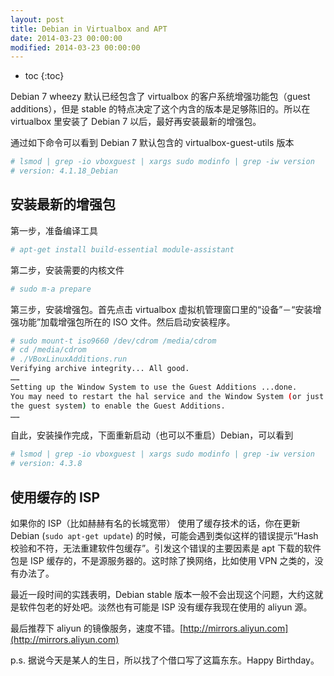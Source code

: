 ```yaml
---
layout: post
title: Debian in Virtualbox and APT
date: 2014-03-23 00:00:00
modified: 2014-03-23 00:00:00
---
```

* toc
{:toc}

Debian 7 wheezy 默认已经包含了 virtualbox 的客户系统增强功能包（guest additions），但是 stable 的特点决定了这个内含的版本是足够陈旧的。所以在 virtualbox 里安装了 Debian 7 以后，最好再安装最新的增强包。

通过如下命令可以看到 Debian 7 默认包含的 virtualbox-guest-utils 版本

~~~sh
# lsmod | grep -io vboxguest | xargs sudo modinfo | grep -iw version
# version: 4.1.18_Debian
~~~

## 安装最新的增强包
第一步，准备编译工具

~~~sh
# apt-get install build-essential module-assistant
~~~

第二步，安装需要的内核文件

~~~sh
# sudo m-a prepare
~~~

第三步，安装增强包。首先点击 virtualbox 虚拟机管理窗口里的“设备”－“安装增强功能”加载增强包所在的 ISO 文件。然后启动安装程序。

~~~sh
# sudo mount-t iso9660 /dev/cdrom /media/cdrom
# cd /media/cdrom
# ./VBoxLinuxAdditions.run
Verifying archive integrity... All good.
……
Setting up the Window System to use the Guest Additions ...done.
You may need to restart the hal service and the Window System (or just restart
the guest system) to enable the Guest Additions.
……
~~~

自此，安装操作完成，下面重新启动（也可以不重启）Debian，可以看到

~~~sh
# lsmod | grep -io vboxguest | xargs sudo modinfo | grep -iw version
# version: 4.3.8
~~~

## 使用缓存的 ISP
如果你的 ISP（比如赫赫有名的长城宽带） 使用了缓存技术的话，你在更新 Debian (`sudo apt-get update`) 的时候，可能会遇到类似这样的错误提示“Hash 校验和不符，无法重建软件包缓存”。引发这个错误的主要因素是 apt 下载的软件包是 ISP 缓存的，不是源服务器的。这时除了换网络，比如使用 VPN 之类的，没有办法了。

最近一段时间的实践表明，Debian stable 版本一般不会出现这个问题，大约这就是软件包老的好处吧。淡然也有可能是 ISP 没有缓存我现在使用的 aliyun 源。

最后推荐下 aliyun 的镜像服务，速度不错。[http://mirrors.aliyun.com](http://mirrors.aliyun.com)

p.s.
据说今天是某人的生日，所以找了个借口写了这篇东东。Happy Birthday。
